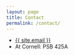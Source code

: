 ```yaml
---
layout: page
title: Contact
permalink: /contact/
---
```


* [{{ site.email }}](mailto:colin.clement@gmail.com)
* At Cornell: PSB 425A
